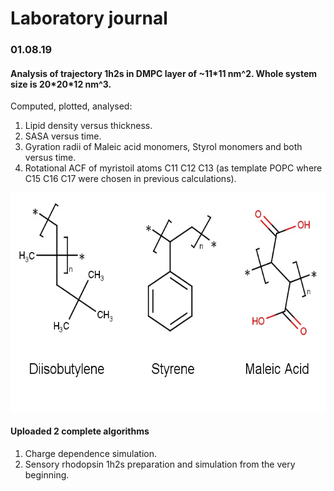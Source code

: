 # Laboratory journal

### 01.08.19
#### Analysis of trajectory 1h2s in DMPC layer of ~11\*11 nm^2. Whole system size is 20\*20\*12 nm^3.

Computed, plotted, analysed:
1. Lipid density versus thickness.
2. SASA versus time.
3. Gyration radii of Maleic acid monomers, Styrol monomers and both versus time.
4. Rotational ACF of myristoil atoms C11 C12 C13 (as template POPC where C15 C16 C17 were chosen in previous calculations).
<p align="center">
  <img width="600" height="350" src="images/monomers.jpg">
</p>

#### Uploaded 2 complete algorithms
1. Charge dependence simulation.
2. Sensory rhodopsin 1h2s preparation and simulation from the very beginning.
